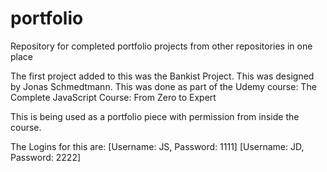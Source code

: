 # portfolio
Repository for completed portfolio projects from other repositories in one place

The first project added to this was the Bankist Project. This was designed by Jonas Schmedtmann.
This was done as part of the Udemy course: The Complete JavaScript Course: From Zero to Expert

This is being used as a portfolio piece with permission from inside the course.

The Logins for this are:
    [Username: JS, Password: 1111]
    [Username: JD, Password: 2222]

